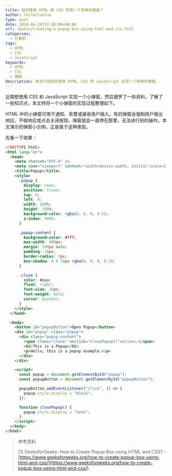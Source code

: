 ```yaml
---
title: 如何使用 HTML 和 CSS 实现一个简单的弹窗？
author: leileiluoluo
type: post
date: 2024-04-26T17:40:00+08:00
url: /posts/creating-a-popup-box-using-html-and-css.html
categories:
  - 计算机
tags:
  - HTML
  - CSS
  - JavaScript
keywords:
  - HTML
  - CSS
  - 弹窗
description: 本文介绍如何使用 HTML、CSS 和 JavaScript 实现一个简单的弹窗。
---
```


近期想使用 CSS 和 JavaScript 实现一个小弹窗，然后搜罗了一些资料，了解了一些知识点，本文特将一个小弹窗的实现过程整理如下。

HTML 中的小弹窗可用于通知、告警或接收用户输入。有的弹窗会强制用户做出响应，不做响应或点击关闭按钮，弹窗就会一直停在那里，无法进行别的操作。本文演示的弹窗小示例，正是属于这种类型。

先看一下效果：

```html
<!DOCTYPE html>
<html lang="en">
  <head>
    <meta charset="UTF-8" />
    <meta name="viewport" content="width=device-width, initial-scale=1.0" />
    <title>Popup</title>
    <style>
      .popup {
        display: none;
        position: fixed;
        top: 0;
        left: 0;
        width: 100%;
        height: 100%;
        background-color: rgba(0, 0, 0, 0.5);
        z-index: 9999;
      }

      .popup-content {
        background-color: #fff;
        max-width: 400px;
        margin: 100px auto;
        padding: 10px;
        border-radius: 5px;
        box-shadow: 0 0 10px rgba(0, 0, 0, 0.3);
      }

      .close {
        color: #aaa;
        float: right;
        font-size: 28px;
        font-weight: bold;
        cursor: pointer;
      }
    </style>
  </head>

  <body>
    <button id="popupButton">Open Popup</button>
    <div id="popup" class="popup">
      <div class="popup-content">
        <span class="close" onclick="closePopup()">&times;</span>
        <h2>This is a Popup</h2>
        <p>Hello, this is a popup example.</p>
      </div>
    </div>

    <script>
      const popup = document.getElementById("popup");
      const popupButton = document.getElementById("popupButton");

      popupButton.addEventListener("click", () => {
        popup.style.display = "block";
      });

      function closePopup() {
        popup.style.display = "none";
      }
    </script>
  </body>
</html>
```

> 参考资料
>
> [1] GeeksforGeeks: How to Create Popup Box using HTML and CSS? - [https://www.geeksforgeeks.org/how-to-create-popup-box-using-html-and-css/](https://www.geeksforgeeks.org/how-to-create-popup-box-using-html-and-css/)
